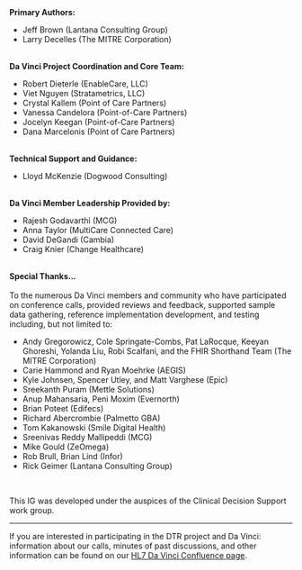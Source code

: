 <link rel="stylesheet" type="text/css" href="formatting.css" />

<div markdown="1" class="pbox">
<b>Primary Authors:</b>  
<ul>
    <li>Jeff Brown (Lantana Consulting Group)</li>
    <li>Larry Decelles (The MITRE Corporation)</li>
</ul>
</div>
<br>

<div markdown="1" class="pbox">
<b>Da Vinci Project Coordination and Core Team:</b> 
<ul>
    <li>Robert Dieterle (EnableCare, LLC)</li>
    <li>Viet Nguyen (Stratametrics, LLC)</li>
    <li>Crystal Kallem (Point of Care Partners)</li>
    <li>Vanessa Candelora (Point-of-Care Partners)</li>
    <li>Jocelyn Keegan (Point-of-Care Partners)</li>
    <li>Dana Marcelonis (Point of Care Partners)</li>
</ul>
</div>
<br>

<div markdown="1" class="pbox">
<b>Technical Support and Guidance:</b> 
<ul>
    <li>Lloyd McKenzie (Dogwood Consulting)</li>
</ul>
</div>
<br>

<div markdown="1" class="pbox">
<b>Da Vinci Member Leadership Provided by:</b> 
<ul>
    <li>Rajesh Godavarthi (MCG)</li>
    <li>Anna Taylor (MultiCare Connected Care)</li>
    <li>David DeGandi (Cambia)</li>
    <li>Craig Knier (Change Healthcare)</li>
</ul>
</div>
<br>

<div markdown="1" class="pbox">
<b>Special Thanks...</b>
<br><br>To the numerous Da Vinci members and community who have participated on conference calls, provided reviews and feedback, supported sample data gathering, reference implementation development, and testing including, but not limited to:
<ul>
    <li>Andy Gregorowicz, Cole Springate-Combs, Pat LaRocque, Keeyan Ghoreshi, Yolanda Liu, Robi Scalfani, and the FHIR Shorthand Team (The MITRE Corporation) </li>
    <li>Carie Hammond and Ryan Moehrke (AEGIS)</li>
    <li>Kyle Johnsen, Spencer Utley, and Matt Varghese (Epic)</li>
    <li>Sreekanth Puram (Mettle Solutions)</li>
    <li>Anup Mahansaria, Peni Moxim (Evernorth)</li>
    <li>Brian Poteet (Edifecs)</li>
    <li>Richard Abercrombie (Palmetto GBA)</li>
    <li>Tom Kakanowski (Smile Digital Health)</li>
    <li>Sreenivas Reddy Mallipeddi (MCG)</li>
    <li>Mike Gould (ZeOmega)</li>
    <li>Rob Brull, Brian Lind (Infor)</li>
    <li>Rick Geimer (Lantana Consulting Group)</li>
</ul>
</div>
<br>

This IG was developed under the auspices of the Clinical Decision Support work group.

----
If you are interested in participating in the DTR project and Da Vinci: information about our calls, minutes of past discussions, and other information can be found on our [HL7 Da Vinci Confluence page]( https://confluence.hl7.org/display/DVP/Da+Vinci+Use+Cases).

